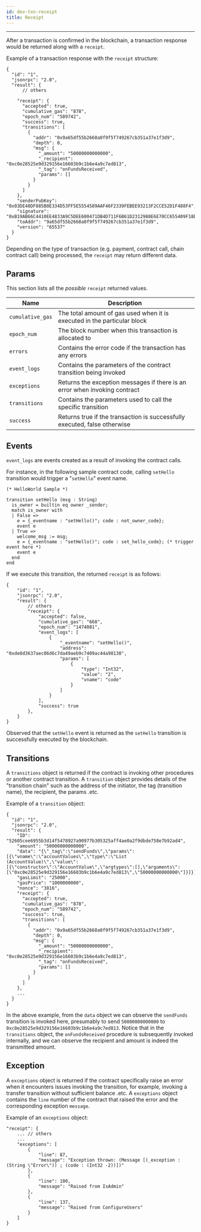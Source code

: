 ```yaml
---
id: dev-txn-receipt
title: Receipt
---
```


---
After a transaction is confirmed in the blockchain, a transaction response would be returned along with a `receipt`.

Example of a transaction response with the `receipt` structure:
```
{
  "id": "1",
  "jsonrpc": "2.0",
  "result": {
      // others

    "receipt": {
      "accepted": true,
      "cumulative_gas": "878",
      "epoch_num": "589742",
      "success": true,
      "transitions": [
        {
          "addr": "0x9a65df55b2668a0f9f5f749267cb351a37e1f3d9",
          "depth": 0,
          "msg": {
            "_amount": "50000000000000",
            "_recipient": "0xc0e28525e9d329156e16603b9c1b6e4a9c7ed813",
            "_tag": "onFundsReceived",
            "params": []
          }
        }
      ]
    },
    "senderPubKey": "0x03DE40DF885B0E334D53FF5E5554589AAF46F2339FEBEE93213F2CCE52D1F488F4",
    "signature": "0xB19AB66C4410EE4833A9C5DEE600471DB4D711F6B61D2312988E6E70CC655409F18BB42BB6940B6263C8EA5CE08CAEC06111BDF19BE00D7E15F25515CAA45DAA",
    "toAddr": "9a65df55b2668a0f9f5f749267cb351a37e1f3d9",
    "version": "65537"
  }
}
```
Depending on the type of transaction (e.g. payment, contract call, chain contract call) being processed, the `receipt` may return different data.

## Params
This section lists all the _possible_  `receipt` returned values.

| Name             | Description                                                                |
| ---------------- | ---------------------------------------------------------------------------|
| `cumulative_gas` | The total amount of gas used when it is executed in the particular block   |
| `epoch_num`      | The block number when this transaction is allocated to                     |
| `errors`         | Contains the error code if the transaction has any errors                  |
| `event_logs`     | Contains the parameters of the contract transition being invoked           |
| `exceptions`     | Returns the exception messages if there is an error when invoking contract |
| `transitions`    | Contains the parameters used to call the specific transition               |
| `success`        | Returns true if the transaction is successfully executed, false otherwise  |

## Events
`event_logs` are events created as a result of invoking the contract calls.

For instance, in the following sample contract code, calling `setHello` transition would trigger a "`setHello`" event name.
```
(* HelloWorld Sample *)

transition setHello (msg : String)
  is_owner = builtin eq owner _sender;
  match is_owner with
  | False =>
    e = {_eventname : "setHello()"; code : not_owner_code};
    event e
  | True =>
    welcome_msg := msg;
    e = {_eventname : "setHello()"; code : set_hello_code}; (* trigger event here *)
    event e
  end
end
```

If we execute this transition, the returned `receipt` is as follows:
```
{
    "id": "1",
    "jsonrpc": "2.0",
    "result": {
        // others
        "receipt": {
            "accepted": false,
            "cumulative_gas": "668",
            "epoch_num": "1474081",
            "event_logs": [
                {
                    "_eventname": "setHello()",
                    "address": "0xde8d3637aec06d6c7da49aeb9c7409ac44a98138",
                    "params": [
                        {
                            "type": "Int32",
                            "value": "2",
                            "vname": "code"
                        }
                    ]
                }
            ],
            "success": true
        },
    }
}
```

Observed that the `setHello` event is returned as the `setHello` transition is successfully executed by the blockchain.

## Transitions
A `transitions` object is returned if the contract is invoking other procedures or another contract transition. A `transition` object provides details of the "transition chain" such as the address of the initiator, the tag (transition name), the recipient, the params .etc.

Example of a `transition` object:
```
{
  "id": "1",
  "jsonrpc": "2.0",
  "result": {
    "ID": "52605cee6955b3d14f5478927a90977b305325aff4ae0a2f9dbde758e7b92ad4",
    "amount": "50000000000000",
    "data": "{\"_tag\":\"sendFunds\",\"params\":[{\"vname\":\"accountValues\",\"type\":\"List (AccountValue)\",\"value\":[{\"constructor\":\"AccountValue\",\"argtypes\":[],\"arguments\":[\"0xc0e28525e9d329156e16603b9c1b6e4a9c7ed813\",\"50000000000000\"]}]}]}",
    "gasLimit": "25000",
    "gasPrice": "1000000000",
    "nonce": "3816",
    "receipt": {
      "accepted": true,
      "cumulative_gas": "878",
      "epoch_num": "589742",
      "success": true,
      "transitions": [
        {
          "addr": "0x9a65df55b2668a0f9f5f749267cb351a37e1f3d9",
          "depth": 0,
          "msg": {
            "_amount": "50000000000000",
            "_recipient": "0xc0e28525e9d329156e16603b9c1b6e4a9c7ed813",
            "_tag": "onFundsReceived",
            "params": []
          }
        }
      ]
    },
    ...
  }
}
```
In the above example, from the `data` object we can observe the `sendFunds` transition is invoked here, presumably to send `50000000000000` to `0xc0e28525e9d329156e16603b9c1b6e4a9c7ed813`. Notice that in the `transitions` object,  the `onFundsReceived` procedure is subsequently invoked internally, and we can observe the recipient and amount is indeed the transmitted amount.

## Exception
A `exceptions` object is returned if the contract specifically raise an error when it encounters issues invoking the transition, for example, invoking a transfer transition without sufficient balance .etc. A `exceptions` object contains the `line` number of the contract that raised the error and the corresponding exception `message`.

Example of an `exceptions` object:
```
"receipt": {
    ... // others
    ...
    "exceptions": [
        {
            "line": 87,
            "message": "Exception thrown: (Message [(_exception : (String \"Error\")) ; (code : (Int32 -2))])"
        },
        {
            "line": 100,
            "message": "Raised from IsAdmin"
        },
        {
            "line": 137,
            "message": "Raised from ConfigureUsers"
        }
    ]
}
```
